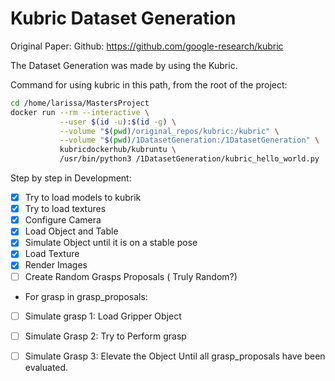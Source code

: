 # Kubric Dataset Generation

Original Paper: 
Github: https://github.com/google-research/kubric

The Dataset Generation was made by using the Kubric.

Command for using kubric in this path, from the root of the project:

``` bash
cd /home/larissa/MastersProject
docker run --rm --interactive \
           --user $(id -u):$(id -g) \
           --volume "$(pwd)/original_repos/kubric:/kubric" \
           --volume "$(pwd)/1DatasetGeneration:/1DatasetGeneration" \
           kubricdockerhub/kubruntu \
           /usr/bin/python3 /1DatasetGeneration/kubric_hello_world.py
```

Step by step in Development:
- [X] Try to load models to kubrik
- [X] Try to load textures
- [X] Configure Camera
- [X] Load Object and Table
- [X] Simulate Object until it is on a stable pose
- [X] Load Texture
- [X] Render Images
- [ ] Create Random Grasps Proposals ( Truly Random?)
- For grasp in grasp_proposals:
- [ ] Simulate grasp 1: Load Gripper Object
- [ ] Simulate Grasp 2: Try to Perform grasp
- [ ] Simulate Grasp 3: Elevate the Object
Until all grasp_proposals have been evaluated. 

